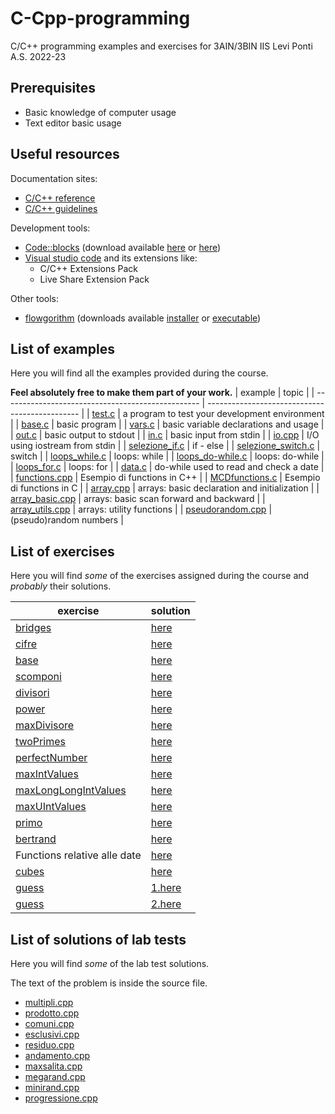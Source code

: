 # C-Cpp-programming
C/C++ programming examples and exercises for 3AIN/3BIN IIS Levi Ponti A.S. 2022-23
## Prerequisites
* Basic knowledge of computer usage
* Text editor basic usage
## Useful resources
Documentation sites:
* [C/C++ reference](https://en.cppreference.com/w/)
* [C/C++ guidelines](https://isocpp.github.io/CppCoreGuidelines/CppCoreGuidelines)

Development tools:
* [Code::blocks](https://www.codeblocks.org/) (download available [here](https://www.fosshub.com/Code-Blocks.html?dwl=codeblocks-20.03mingw-nosetup.exe) or [here](http://sourceforge.net/projects/codeblocks/files/Binaries/20.03/Windows/codeblocks-20.03mingw-setup.exe))
* [Visual studio code](https://code.visualstudio.com/) and its extensions like:
  + C/C++ Extensions Pack
  + Live Share Extension Pack

Other tools:
* [flowgorithm](http://www.flowgorithm.org/) (downloads available [installer](http://www.flowgorithm.org/download/files/Flowgorithm-Setup.zip) or [executable](http://www.flowgorithm.org/download/files/Flowgorithm-exe-only.zip))

## List of examples
Here you will find all the examples provided during the course.

**Feel absolutely free to make them part of your work.**
| example                                           | topic                                          |
| ------------------------------------------------- | ---------------------------------------------- |
| [test.c](examples/test.c)                         | a program to test your development environment |
| [base.c](examples/base.c)                         | basic program                                  |
| [vars.c](examples/vars.c)                         | basic variable declarations and usage          |
| [out.c](examples/out.c)                           | basic output to stdout                         |
| [in.c](examples/in.c)                             | basic input from stdin                         |
| [io.cpp](examples/io.cpp)                         | I/O using iostream from stdin                  |
| [selezione_if.c](examples/selezione_if.c)         | if - else                                      |
| [selezione_switch.c](examples/selezione_switch.c) | switch                                         |
| [loops_while.c](examples/loops_while.c)           | loops: while                                   |
| [loops_do-while.c](examples/loops_do-while.c)     | loops: do-while                                |
| [loops_for.c](examples/loops_for.c)               | loops: for                                     |
| [data.c](examples/data.c)                         | do-while used to read and check a date         |
| [functions.cpp](examples/functions.cpp)           | Esempio di functions in C++                    |
| [MCDfunctions.c](examples/MCDFunctions.c)         | Esempio di functions in C                      |
| [array.cpp](examples/array.cpp)                   | arrays: basic declaration and initialization   |
| [array_basic.cpp](examples/array_basic.cpp)       | arrays: basic scan forward and backward        |
| [array_utils.cpp](examples/array_utils.cpp)       | arrays: utility functions                      |
| [pseudorandom.cpp](examples/pseudorandom.cpp)     | (pseudo)random numbers                         |


## List of exercises
Here you will find *some* of the exercises assigned during the course and *probably* their solutions.

| exercise                                                  | solution                                   |
| --------------------------------------------------------- | ------------------------------------------ |
| [bridges](exercises/bridges.md)                           | [here](solutions/bridges.c)                |
| [cifre](exercises/cifre.md)                               | [here](solutions/cifre.c)                  |
| [base](exercises/base.md)                                 | [here](solutions/base.c)                   |
| [scomponi](exercises/scomponi.md)                         | [here](solutions/scomponi.c)               |
| [divisori](exercises/divisori.md)                         | [here](solutions/divisori.c)               |
| [power](exercises/power.md)                               | [here](solutions/power.cpp)                |
| [maxDivisore](exercises/maxDivisore.md)                   | [here](solutions/maxDivisore.cpp)          |
| [twoPrimes](exercises/twoPrimes.md)                       | [here](solutions/twoPrimes.cpp)            |
| [perfectNumber](exercises/perfectNumber.md)               | [here](solutions/perfectNumber.cpp)        |
| [maxIntValues](exercises/maxIntValues.md)                 | [here](solutions/maxIntValues.cpp)         |
| [maxLongLongIntValues](exercises/maxLongLongIntValues.md) | [here](solutions/maxLongLongIntValues.cpp) |
| [maxUIntValues](exercises/maxUIntValues.md)               | [here](solutions/maxUIntValues.cpp)        |
| [primo](exercises/primo.md)                               | [here](solutions/primo.cpp)                |
| [bertrand](exercises/bertrand.md)                         | [here](solutions/bertrand.cpp)             |
| Functions relative alle date                              | [here](solutions/dateExercise.cpp)         |
| [cubes](exercises/cubes.md)                               | [here](solutions/cubes.cpp)                |
| [guess](exercises/guess.md)                               | [1.here](solutions/youguess.cpp)           |
| [guess](exercises/guess.md)                               | [2.here](solutions/iguess.cpp)             |

## List of solutions of lab tests
Here you will find *some* of the lab test solutions.

The text of the problem is inside the source file.

* [multipli.cpp](tests/multipli.cpp)
* [prodotto.cpp](tests/prodotto.cpp)
* [comuni.cpp](tests/comuni.cpp)
* [esclusivi.cpp](tests/esclusivi.cpp)
* [residuo.cpp](tests/residuo.cpp)
* [andamento.cpp](tests/andamento.cpp)
* [maxsalita.cpp](tests/maxsalita.cpp)
* [megarand.cpp](tests/megarand.cpp)
* [minirand.cpp](tests/minirand.cpp)
* [progressione.cpp](tests/progressione.cpp)
